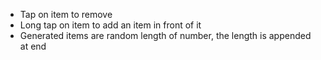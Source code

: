 - Tap on item to remove
- Long tap on item to add an item in front of it
- Generated items are random length of number, the length is appended at end
